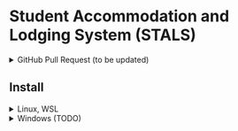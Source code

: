 # Student Accommodation and Lodging System (STALS)

<details>
    <summary> GitHub Pull Request (to be updated) </summary>  
    
  #### Developers
  1. Fork the  develop/master branch (not clone)
  2. Create a branch on your forked repository.  
  3. git add, commit, and push your changes on your local repository 
  4. Click "Compare & pull request" for your ticket, git pull (pull request) -- for approval by Team Leads
  5. git merge (developed) -- merged by Team Leads
 #### Team Leads:
  1. testing and approval of the developer's new code in the develop branch
  2. once approved, escalate the new code to the developTest branch
  3. in developTest branch, other TLs and PM will test the new code
  4. if the new code is final, it will be pushed to the master branch   
  
</details>

## Install

<details><summary>Linux, WSL</summary>

## Setup

Install [nvm](https://github.com/nvm-sh/nvm)

```
curl -o- https://raw.githubusercontent.com/nvm-sh/nvm/v0.39.3/install.sh | bash
```
or
```
wget -qO- https://raw.githubusercontent.com/nvm-sh/nvm/v0.39.3/install.sh | bash
```

Update shell configs

```
exec $SHELL
```

Install and use the Nodejs LTS version

```
nvm install --lts
nvm use --lts
```

Check node version
```
node --version
```
> it should be "v18.XX.X"

Get the .env file in the discord channel general-rources

https://discord.com/channels/1080321297386573915/1089892717905064036/1097765581278687262

Download dependencies
```
npm install
```

Then run this command to deploy locally
```
npm run dev
```

## Usage
Use Nodejs LTS

```
nvm use --lts
npm run dev
```

</details>

<details><summary>Windows (TODO)</summary>

## Setup

## Usage

</details>